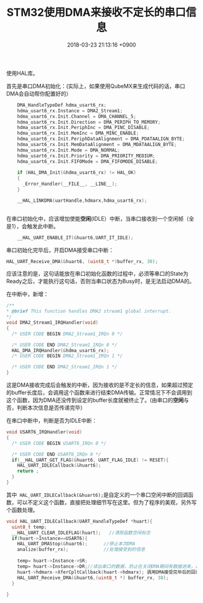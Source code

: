﻿---
layout: post
title: STM32使用DMA来接收不定长的串口信息
date: 2018-03-23 21:13:16 +0900
categories: 技术 硬件
---
使用HAL库。

首先是串口DMA初始化：(实际上，如果使用QubeMX来生成代码的话，串口DMA会自动帮你配置好的）

```c
    DMA_HandleTypeDef hdma_usart6_rx;
    hdma_usart6_rx.Instance = DMA2_Stream1;
    hdma_usart6_rx.Init.Channel = DMA_CHANNEL_5;
    hdma_usart6_rx.Init.Direction = DMA_PERIPH_TO_MEMORY;
    hdma_usart6_rx.Init.PeriphInc = DMA_PINC_DISABLE;
    hdma_usart6_rx.Init.MemInc = DMA_MINC_ENABLE;
    hdma_usart6_rx.Init.PeriphDataAlignment = DMA_PDATAALIGN_BYTE;
    hdma_usart6_rx.Init.MemDataAlignment = DMA_MDATAALIGN_BYTE;
    hdma_usart6_rx.Init.Mode = DMA_NORMAL;
    hdma_usart6_rx.Init.Priority = DMA_PRIORITY_MEDIUM;
    hdma_usart6_rx.Init.FIFOMode = DMA_FIFOMODE_DISABLE;
    
    if (HAL_DMA_Init(&hdma_usart6_rx) != HAL_OK)
    {
      _Error_Handler(__FILE__, __LINE__);
    }

    __HAL_LINKDMA(uartHandle,hdmarx,hdma_usart6_rx);
    
```
在串口初始化中，应该增加使能**空闲**(IDLE）中断，当串口接收到一个空闲帧（全是1），会触发此中断。
```c
    __HAL_UART_ENABLE_IT(&huart6,UART_IT_IDLE);
```

串口初始化完毕后，开启DMA接受串口中断：
```c
HAL_UART_Receive_DMA(&huart6, (uint8_t *)buffer_rx, 30);
```
应该注意的是，这句话能放在串口初始化函数的过程中，必须等串口的State为Ready之后，才能执行这句话，否则当串口状态为Busy时，是无法启动DMA的。


在中断中，新增：
```c
/**
* @brief This function handles DMA2 stream1 global interrupt.
*/
void DMA2_Stream1_IRQHandler(void)
{
  /* USER CODE BEGIN DMA2_Stream1_IRQn 0 */

  /* USER CODE END DMA2_Stream1_IRQn 0 */
  HAL_DMA_IRQHandler(&hdma_usart6_rx);
  /* USER CODE BEGIN DMA2_Stream1_IRQn 1 */

  /* USER CODE END DMA2_Stream1_IRQn 1 */
}
```
这是DMA接收完成后会触发的中断，因为接收的是不定长的信息，如果超过预定的buffer长度后，会调用这个函数来进行结束DMA传输。正常情况下不会调用到这个函数，因为DMA还没传到设定的buffer长度就被终止了。(由串口的**空闲**与否，判断本次信息是否传递完毕）

在串口中断中，判断是否为IDLE中断：
```c
void USART6_IRQHandler(void)
{
  /* USER CODE BEGIN USART6_IRQn 0 */

  /* USER CODE END USART6_IRQn 0 */
  if(__HAL_UART_GET_FLAG(&huart6, UART_FLAG_IDLE) != RESET){
    HAL_UART_IDLECallback(&huart6);
    return ;
  }
}
```
其中``` HAL_UART_IDLECallback(&huart6);```是自定义的一个串口空闲中断的回调函数，可以不定义这个函数，直接把处理细节写在这里。但为了程序的美观，另外写个函数处理。

```c
void HAL_UART_IDLECallback(UART_HandleTypeDef *huart){
  uint8_t temp;
  __HAL_UART_CLEAR_IDLEFLAG(huart);   //清除函数空闲标志
  if(huart->Instance==USART6){
    HAL_UART_DMAStop(&huart6);      //停止本次DMA
    analize(buffer_rx);             //处理接受到的信息
    
    temp= huart->Instance->SR;
    temp= huart->Instance->DR;//读出串口的数据，防止在关闭DMA期间有数据进来，造成ORE错误
    huart->hdmarx->XferCpltCallback(huart->hdmarx); 调用DMA接受完毕后的回调函数，最主要的目的是要将串口的状态设置为Ready，否则无法开启下一次DMA
    HAL_UART_Receive_DMA(&huart6,(uint8_t *) buffer_rx, 30);
  }
  
}
```


